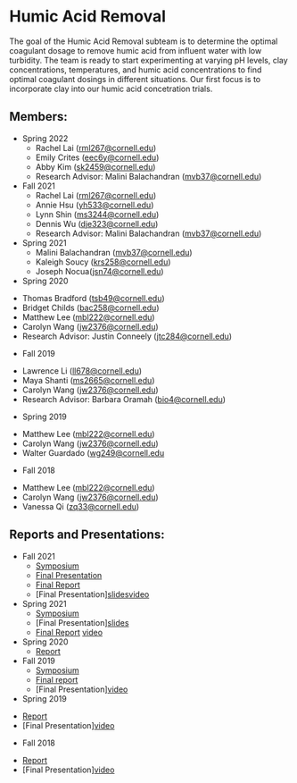 # Humic Acid Removal

The goal of the Humic Acid Removal subteam is to determine the optimal coagulant dosage to remove humic acid from influent water with low turbidity. The team is ready to start experimenting at varying pH levels, clay concentrations, temperatures, and humic acid concentrations to find optimal coagulant dosings in different situations. Our first focus is to incorporate clay into our humic acid concetration trials.

## Members:
* Spring 2022
  - Rachel Lai (rml267@cornell.edu)
  - Emily Crites (eec6y@cornell.edu) 
  - Abby Kim (sk2459@cornell.edu)
  - Research Advisor: Malini Balachandran (mvb37@cornell.edu)
* Fall 2021 
  - Rachel Lai (rml267@cornell.edu)
  - Annie Hsu (yh533@cornell.edu)
  - Lynn Shin (ms3244@cornell.edu) 
  - Dennis Wu (dje323@cornell.edu)
  - Research Advisor: Malini Balachandran (mvb37@cornell.edu)
* Spring 2021
  - Malini Balachandran (mvb37@cornell.edu)
  - Kaleigh Soucy (krs258@cornell.edu)
  - Joseph Nocua(jsn74@cornell.edu)
 * Spring 2020
 - Thomas Bradford (tsb49@cornell.edu)
 - Bridget Childs (bac258@cornell.edu)
 - Matthew Lee (mbl222@cornell.edu)
 - Carolyn Wang (jw2376@cornell.edu)
 - Research Advisor: Justin Conneely (jtc284@cornell.edu)
 * Fall 2019 
 - Lawrence Li (ll678@cornell.edu)
 - Maya Shanti (ms2665@cornell.edu)
 - Carolyn Wang (jw2376@cornell.edu)
 - Research Advisor: Barbara Oramah (bio4@cornell.edu)
 * Spring 2019 
 - Matthew Lee (mbl222@cornell.edu)
 - Carolyn Wang (jw2376@cornell.edu)
 - Walter Guardado (wg249@cornell.edu
 * Fall 2018 
 - Matthew Lee (mbl222@cornell.edu)
 - Carolyn Wang (jw2376@cornell.edu)
 - Vanessa Qi (zq33@cornell.edu)


## Reports and Presentations:
* Fall 2021
  - [Symposium](https://docs.google.com/presentation/d/1ZKPPbOudWqxHcR9i2Fie1SRaJA10ISYkCvr6lpHot4Q/edit#slide=id.g521d0d0f12_0_4)
  - [Final Presentation](https://docs.google.com/presentation/d/1s0cj8LiiD7t8gaYta8ufzHUrWHgnyvr62gVKCoFSWwo/edit#slide=id.g521d0d0f12_0_4)
  - [Final Report](https://colab.research.google.com/drive/1gxRjrZHg2fpFZIz1aoeFkFnxCIio37lh)
  - [Final Presentation][slides](https://docs.google.com/presentation/d/1s0cj8LiiD7t8gaYta8ufzHUrWHgnyvr62gVKCoFSWwo/edit#slide=id.g521d0d0f12_0_4)[video](https://drive.google.com/drive/folders/1ieDkBahcQs82MLuQ4Pal_IvBtEY46sDB)
* Spring 2021
  - [Symposium](https://docs.google.com/presentation/d/1OzMrZoW5zLeQSTRK8TgXsiXIjA6FW2g9xs6dxgId4zA/edit#slide=id.g346a079b2f_0_0)
  - [Final Presentation][slides](https://docs.google.com/presentation/d/1SVYZL772orhEhsmqcfRJs1-jt2IuKSDahxMYt0eI3ro/edit#slide=id.g346a079b2f_0_0) 
  - [Final Report](https://github.com/AguaClara/humic_acid/blob/master/Spring%202021/Humic_Acid_Spring2021_FinalReport.ipynb) [video](https://www.youtube.com/watch?v=l-5bcg1fkSc)
* Spring 2020
  - [Report](https://github.com/AguaClara/humic_acid/blob/master/HA_Report_1_Spring2020.ipynb)
* Fall 2019 
  - [Symposium](https://docs.google.com/presentation/d/19sC5iIQ7kGqQ3ujJC4aqTxm_gEdrYmpPyAlIufDdlpc/edit?usp=sharing)
  - [Final report](https://github.com/AguaClara/humic_acid/blob/master/Fall%202019/Humic_Acid_Fall_2019_Report.md) 
  - [Final Presentation][video](https://www.youtube.com/watch?v=A4WEZSAfyno)
 * Spring 2019 
  - [Report](https://github.com/AguaClara/humic_acid/blob/master/Spring%202019/Humic%20Acid%20Spring%202019%20Report.md)
  - [Final Presentation][video](https://www.youtube.com/watch?v=snX5Bf6qQ2o)
 * Fall 2018
  - [Report](https://github.com/AguaClara/humic_acid/blob/master/Fall%202018/Humic%20Acid%20Fall%202018.md)
  - [Final Presentation][video](https://www.youtube.com/watch?v=IO0-0WZ0PjI)
  
